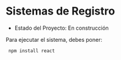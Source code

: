 <h1> Sistemas de Registro</h1>

  - Estado del Proyecto: En construcción

Para ejecutar el sistema, debes poner:


``` npm install react```
